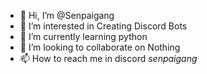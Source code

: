- 👋 Hi, I’m @Senpaigang
- 👀 I’m interested in Creating Discord Bots
- 🌱 I’m currently learning python
- 💞️ I’m looking to collaborate on Nothing
- 📫 How to reach me in discord _senpaigang_

<!---
Senpaigang/Senpaigang is a ✨ special ✨ repository because its `README.md` (this file) appears on your GitHub profile.
You can click the Preview link to take a look at your changes.
--->
